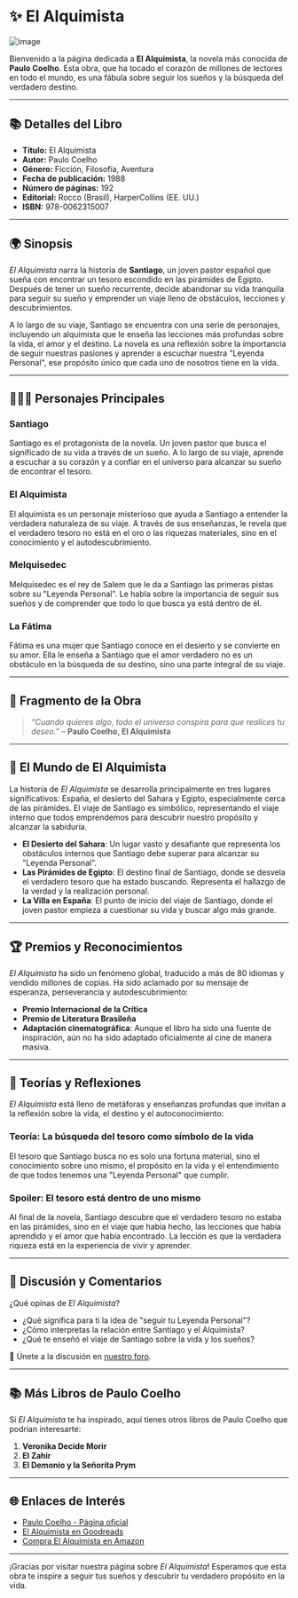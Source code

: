 # ✨ **El Alquimista**  
![image](https://github.com/user-attachments/assets/9eb3f23c-f0fd-45aa-8d72-3bfbf90ac2ae)

Bienvenido a la página dedicada a **El Alquimista**, la novela más conocida de **Paulo Coelho**. Esta obra, que ha tocado el corazón de millones de lectores en todo el mundo, es una fábula sobre seguir los sueños y la búsqueda del verdadero destino.

---

## 📚 **Detalles del Libro**  
- **Título:** El Alquimista  
- **Autor:** Paulo Coelho  
- **Género:** Ficción, Filosofía, Aventura  
- **Fecha de publicación:** 1988  
- **Número de páginas:** 192  
- **Editorial:** Rocco (Brasil), HarperCollins (EE. UU.)  
- **ISBN:** 978-0062315007  

---

## 🌍 **Sinopsis**  
*El Alquimista* narra la historia de **Santiago**, un joven pastor español que sueña con encontrar un tesoro escondido en las pirámides de Egipto. Después de tener un sueño recurrente, decide abandonar su vida tranquila para seguir su sueño y emprender un viaje lleno de obstáculos, lecciones y descubrimientos.

A lo largo de su viaje, Santiago se encuentra con una serie de personajes, incluyendo un alquimista que le enseña las lecciones más profundas sobre la vida, el amor y el destino. La novela es una reflexión sobre la importancia de seguir nuestras pasiones y aprender a escuchar nuestra "Leyenda Personal", ese propósito único que cada uno de nosotros tiene en la vida.

---

## 🧑‍🤝‍🧑 **Personajes Principales**

### **Santiago**  
Santiago es el protagonista de la novela. Un joven pastor que busca el significado de su vida a través de un sueño. A lo largo de su viaje, aprende a escuchar a su corazón y a confiar en el universo para alcanzar su sueño de encontrar el tesoro.

### **El Alquimista**  
El alquimista es un personaje misterioso que ayuda a Santiago a entender la verdadera naturaleza de su viaje. A través de sus enseñanzas, le revela que el verdadero tesoro no está en el oro o las riquezas materiales, sino en el conocimiento y el autodescubrimiento.

### **Melquisedec**  
Melquisedec es el rey de Salem que le da a Santiago las primeras pistas sobre su "Leyenda Personal". Le habla sobre la importancia de seguir sus sueños y de comprender que todo lo que busca ya está dentro de él.

### **La Fátima**  
Fátima es una mujer que Santiago conoce en el desierto y se convierte en su amor. Ella le enseña a Santiago que el amor verdadero no es un obstáculo en la búsqueda de su destino, sino una parte integral de su viaje.

---

## 📖 **Fragmento de la Obra**  
> *“Cuando quieres algo, todo el universo conspira para que realices tu deseo.”* – **Paulo Coelho, El Alquimista**

---

## 🏰 **El Mundo de El Alquimista**  
La historia de *El Alquimista* se desarrolla principalmente en tres lugares significativos: España, el desierto del Sahara y Egipto, especialmente cerca de las pirámides. El viaje de Santiago es simbólico, representando el viaje interno que todos emprendemos para descubrir nuestro propósito y alcanzar la sabiduría.

- **El Desierto del Sahara**: Un lugar vasto y desafiante que representa los obstáculos internos que Santiago debe superar para alcanzar su "Leyenda Personal".
- **Las Pirámides de Egipto**: El destino final de Santiago, donde se desvela el verdadero tesoro que ha estado buscando. Representa el hallazgo de la verdad y la realización personal.
- **La Villa en España**: El punto de inicio del viaje de Santiago, donde el joven pastor empieza a cuestionar su vida y buscar algo más grande.

---

## 🏆 **Premios y Reconocimientos**  
*El Alquimista* ha sido un fenómeno global, traducido a más de 80 idiomas y vendido millones de copias. Ha sido aclamado por su mensaje de esperanza, perseverancia y autodescubrimiento:

- **Premio Internacional de la Crítica**  
- **Premio de Literatura Brasileña**  
- **Adaptación cinematográfica**: Aunque el libro ha sido una fuente de inspiración, aún no ha sido adaptado oficialmente al cine de manera masiva.

---

## 💭 **Teorías y Reflexiones**  
*El Alquimista* está lleno de metáforas y enseñanzas profundas que invitan a la reflexión sobre la vida, el destino y el autoconocimiento:

### **Teoría: La búsqueda del tesoro como símbolo de la vida**  
El tesoro que Santiago busca no es solo una fortuna material, sino el conocimiento sobre uno mismo, el propósito en la vida y el entendimiento de que todos tenemos una "Leyenda Personal" que cumplir.

### **Spoiler: El tesoro está dentro de uno mismo**  
Al final de la novela, Santiago descubre que el verdadero tesoro no estaba en las pirámides, sino en el viaje que había hecho, las lecciones que había aprendido y el amor que había encontrado. La lección es que la verdadera riqueza está en la experiencia de vivir y aprender.

---

## 💬 **Discusión y Comentarios**  
¿Qué opinas de *El Alquimista*?  
- ¿Qué significa para ti la idea de "seguir tu Leyenda Personal"?  
- ¿Cómo interpretas la relación entre Santiago y el Alquimista?  
- ¿Qué te enseñó el viaje de Santiago sobre la vida y los sueños?

🔗 Únete a la discusión en [nuestro foro](https://github.com/savamidev/BookTrack/tree/2b946b63e43cb0260d074543c65a7f8b5dca1d89/Comunidad/Foro).

---

## 📚 **Más Libros de Paulo Coelho**  
Si *El Alquimista* te ha inspirado, aquí tienes otros libros de Paulo Coelho que podrían interesarte:

1. **Veronika Decide Morir**  
2. **El Zahir**  
3. **El Demonio y la Señorita Prym**

---

## 🌐 **Enlaces de Interés**  
- [Paulo Coelho - Página oficial](https://www.paulocoelho.com.br)  
- [El Alquimista en Goodreads](https://www.goodreads.com/book/show/865.The_Alchemist)  
- [Compra El Alquimista en Amazon](https://www.amazon.com/dp/0062315001)

---

¡Gracias por visitar nuestra página sobre *El Alquimista*! Esperamos que esta obra te inspire a seguir tus sueños y descubrir tu verdadero propósito en la vida.

